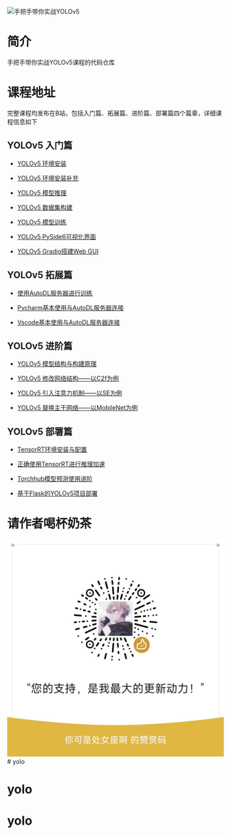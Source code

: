 ![手把手带你实战YOLOv5](./YOLOv5.png)

# 简介

手把手带你实战YOLOv5课程的代码仓库


# 课程地址

完整课程均发布在B站，包括入门篇、拓展篇、进阶篇、部署篇四个篇章，详细课程信息如下

## YOLOv5 入门篇

- [YOLOv5 环境安装](https://www.bilibili.com/video/BV1G24y1G7qm)

- [YOLOv5 环境安装补充](https://www.bilibili.com/video/BV1z24y1b7Qm)

- [YOLOv5 模型推理](https://www.bilibili.com/video/BV1B8411c7ZN)

- [YOLOv5 数据集构建](https://www.bilibili.com/video/BV18g4y1t7r2)

- [YOLOv5 模型训练](https://www.bilibili.com/video/BV1D24y1g7bg)

- [YOLOv5 PySide6可视化界面](https://www.bilibili.com/video/BV1dP411f7kX)

- [YOLOv5 Gradio搭建Web GUI](https://www.bilibili.com/video/BV1LP411Z7nk)

## YOLOv5 拓展篇

- [使用AutoDL服务器进行训练](https://www.bilibili.com/video/BV13s4y1V7b4)

- [Pycharm基本使用与AutoDL服务器连接](https://www.bilibili.com/video/BV1Ns4y1p7Ry)

- [Vscode基本使用与AutoDL服务器连接](https://www.bilibili.com/video/BV1724y1E7UW)

## YOLOv5 进阶篇

- [YOLOv5 模型结构与构建原理](https://www.bilibili.com/video/BV1bL411r7bJ)

- [YOLOv5 修改网络结构——以C2f为例](https://www.bilibili.com/video/BV1Qb411d7vR)

- [YOLOv5 引入注意力机制——以SE为例](https://www.bilibili.com/video/BV1uN411K7x3)

- [YOLOv5 替换主干网络——以MobileNet为例](https://www.bilibili.com/video/BV1JX4y1o7hi)

## YOLOv5 部署篇

- [TensorRT环境安装与配置](https://www.bilibili.com/video/BV1KL411S7hw)

- [正确使用TensorRT进行推理加速](https://www.bilibili.com/video/BV1N84y1g7NQ)

- [Torchhub模型预测使用进阶](https://www.bilibili.com/video/BV1XM4y1U7KY)

- [基于Flask的YOLOv5项目部署](https://www.bilibili.com/video/BV1Mk4y1i7v1)

# 请作者喝杯奶茶

![](./wx.jpg)# yolo
# yolo
# yolo
